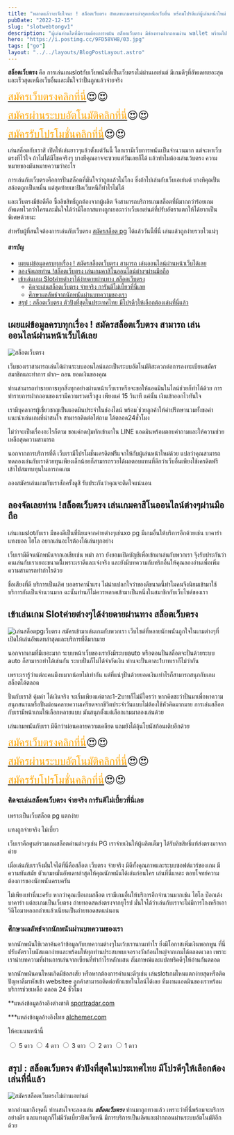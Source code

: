 ```yaml
---
title: "พลาดแล้วจะเจ็บใจนะ ! สล็อตเว็บตรง อัพเดทเกมครบล่าสุดเหนือเว็บอื่น พร้อมโปรดีแก่ผู้เล่นหน้าใหม่ "
pubDate: "2022-12-15"
slug: "slotwebtongv1"
description: "ผู้เล่นท่านใดที่มีความต้องการพนัน สล็อตเว็บตรง มีช่องทางฝากถอนผ่าน wallet พร้อมโปรโมชั่นเครดิตฟรีต้องมาที่นี่เลย เจ้าแรกในไทยบริการดีที่สุด"
hero: "https://i.postimg.cc/9FD58VH8/03.jpg"
tags: ["go"]
layout: "../../layouts/BlogPostLayout.astro"
---
```






**สล็อตเว็บตรง** คือ การเล่นเกมslotกับเว็บพนันที่เป็นเว็บตรงไม่ผ่านเอเย่นต์ มีเกมดีๆที่อัพเดทเยอะสุดและเร็วสุดเหนือเว็บอื่นและมั่นใจว่าปั่นถูกแล้วจ่ายจริง

<font size= "5">[<span style="color:orange">สมัครเว็บตรงคลิกที่นี่</span>](https://nazavip.com/26174/t41626o2r59456244323y2m2l464p4)😍😍</font>

<font size= "5">[<span style="color:orange">สมัครผ่านระบบอัตโนมัติคลิกที่นี่</span>](https://nazavip.com/26174/t41626o2r59456244323y2m2l464p4)😍😍</font>

<font size= "5">[<span style="color:orange">สมัครรับโปรโมชั่นคลิกที่นี</span>่](https://nazavip.com/26174/t41626o2r59456244323y2m2l464p4)😍😍</font> 

เล่นสล็อตกับเราสิ เปิดให้เล่นยาวๆแล้วตั้งแต่วันนี้ โลกเรามีเว็บการพนันเป็นจำนวนมาก แต่จะหาเว็บตรงที่ไว้ใจ ถ้าไม่ได้มีโชคจริงๆ บางทีคุณอาจจะซวยแต่วันเลยก็ได้ แล้วทำไมต้องเล่นเว้บตรง ความหมายของมันหมายความว่าอะไร

การเล่นกับเว็บตรงคือการปั่นสล็อตที่มั่นใจว่าถูกแล้วไม่โกง ซึ่งถ้าไปเล่นกับเว็บเอเย่นต์ บางทีคุณปั่นสล้อตถูกเป็นหมื่น แต่สุดท้ายเขาปิดเว็บหนีก็ทำไรไม่ได้

 และเว็บตรงมีข้อดีคือ ซื้อลิขสิทธิ์ถูกต้องจากผู้ผลิต จึงสามารถบริการเกมสล็อตที่มีมากกว่าร้อยเกม อัพเดทไวกว่าใครและมั่นใจได้ว่ามีโอกาสแทงถูกเยอะกว่าเว็บเอเย่นต์ที่ปรับอัตราแตกให้ได้ยากเป็นพิเศษด้วยนะ


สำหรับผู้ที่สนใจต้องการเล่นกับเว็บตรง [สมัครสล็อต pg](registerpg) ได้แล้ววันนี้ที่นี่ เล่นแล้วถูกง่ายรวยไวแน่ๆ


#### สารบัญ
- [เผยแผ่ข้อมูลครบทุกเรื่อง ! สมัครสล็อตเว็บตรง สามารถ เล่นออนไลน์ผ่านหน้าเว็บได้เลย ](#เผยแผ่ข้อมูลครบทุกเรื่อง--สมัครสล็อตเว็บตรง-สามารถ-เล่นออนไลน์ผ่านหน้าเว็บได้เลย-)
- [ลองจัดเลยท่าน !สล็อตเว็บตรง เล่นเกมคาสิโนออนไลน์ต่างๆผ่านมือถือ](#ลองจัดเลยท่าน-สล็อตเว็บตรง-เล่นเกมคาสิโนออนไลน์ต่างๆผ่านมือถือ)
- [เข้าเล่นเกม Slotค่ายต่างๆได้ง่ายดายผ่านทาง สล็อตเว็บตรง](#เข้าเล่นเกม-slotค่ายต่างๆได้ง่ายดายผ่านทาง-สล็อตเว็บตรง)
  - [คิดจะเล่นสล็อตเว็บตรง จ่ายจริง การันตีไม่เบี้ยวที่นี่เลย](#คิดจะเล่นสล็อตเว็บตรง-จ่ายจริง-การันตีไม่เบี้ยวที่นี่เลย)
  - [ศึกษาผลลัพธ์จากนักพนันผ่านบทความของเรา](#ศึกษาผลลัพธ์จากนักพนันผ่านบทความของเรา)
- [สรุป : สล็อตเว็บตรง ตัวปังที่สุดในประเทศไทย มีโปรดีๆให้เลือกต้องเล่นที่นี่แล้ว](#สรุป--สล็อตเว็บตรง-ตัวปังที่สุดในประเทศไทย-มีโปรดีๆให้เลือกต้องเล่นที่นี่แล้ว)




## เผยแผ่ข้อมูลครบทุกเรื่อง ! สมัครสล็อตเว็บตรง สามารถ เล่นออนไลน์ผ่านหน้าเว็บได้เลย <a name="01"></a>




![สล็อตเว็บตรง](https://i.postimg.cc/Cxf010vB/02.jpg)

เว็บของเราสามารถเล่นได้ผ่านระบบออนไลน์และเป็นระบบอัตโนมัติสะดวกต่อการลงทะเบียนสมัครสมาชิกและทำการ ฝาก– ถอน ยอดเงินของคุณ

ท่านสามารถทำsายกาsทุกสิ่งทุกอย่างผ่านหน้าเว็บเราหรือจะขอให้แอดมินในไลน์ช่วยก็ทำได้ด้วย การทำรายการฝากถอนของเรามีความรวดเร็วสูง เพียงแค่ 15 วินาที แค่นั้น เงินเข้าออกไวทันใจ

เรามีบุคลากรผู้เชี่ยวชาญเป็นแอดมินประจำในช่องไลน์ พร้อม ่ช่วยลูกค้าให้คำปรึกษานวมทั้งขอคำแนะนำเล่นเกมที่น่าสนใจ สามารถติดต่อไต่ถาม ได้ตลอด24ชั่วโมง

ไม่ว่าจะเป็นเรื่องอะไรก็ตาม ขอแค่กดปุ่มทักเข้ามาใน LINE  แอดมินพร้อมตอบคำถามและให้ความช่วยเหลือสุดความสามารถ

นอกจากการบริการที่ดี เว็บเรามีโปรโมชั่นเครดิตฟรีแจกให้กับผู้เล่นหน้าใหม่ด้วย แปลว่าคุณสามารถทดลองเล่นกับเราด้วยทุนเพียงเล็กน้อยก็สามารถรวยได้ผลตอบแทนที่ดีกว่าเว็บอื่นเพียงใช้เครดิตฟรีเข้าไปสมทบทุนในการกดเกม

ลองสมัครเล่นเกมกับเราสักครั้งดูสิ รับประกันว่าคุณจะติดใจแน่นอน

## ลองจัดเลยท่าน !สล็อตเว็บตรง เล่นเกมคาสิโนออนไลน์ต่างๆผ่านมือถือ


เล่นเกมslotกับเรา มีของดีเป็นที่นิยมจากค่ายต่างๆเช่นxo pg มีเกมอื่นให้บริการอีกด้วยเช่น บาคาร่า แทงบอล ไฮโล อยากเล่นอะไรต้องได้เล่นทุกอย่าง

เว็บเรามีดีจนนักพนันจากเอเชียเช่น พม่า ลาว ยังยอมเปิดบัญชีเพื่อเข้ามาเล่นกับพวกเรา จึุงรับประกันว่าคนเล่นกับเราเยอะขนาดนี้ีเพราะเราดีและเจ๋งจริง และยังมีบทความกับทริกอื่นให้คุณลองอ่านเพื่อเพิ่มความสามารถทำกำไรด้วย

ชื่อเสียงที่ดี บริการเป็นเลิศ บอลราคาน้ำแรง ไม่น่าแปลกใจว่าของดีขนาดนี้ทำไมคนจึงนิยมเข้ามาใช้บริการกันเป็นจำนวนมาก ฉะนั้นท่านก็ไม่ควรพลาดเข้ามาเป็นหนึ่งในสมาชิกกับเว็บไซต์ของเรา

## เข้าเล่นเกม Slotค่ายต่างๆได้ง่ายดายผ่านทาง สล็อตเว็บตรง

![เล่นสล็อตpgเว็บตรง](https://i.postimg.cc/9FD58VH8/03.jpg)
สมัครเข้ามาเล่นเกมกับพวกเรา เว็บไซต์ที่หลายนักพนันถูกใจในเกมต่างๆที่เปิดให้เล่นอัพเดทล่าสุดและบริการที่ดีมากมาย 

 นอกจากเกมที่มีเยอะมาก ระบบหน้าเว็บของเรายังมีระบบauto หรือตอนปั่นสล็อตจะปั่นด้วยระบบ auto ก็สามารถทำได้เช่นกัน ระบบปั่นก็ไม่ได้จำกัดเงิน ท่านจะปั่นตาละ1บาทเราก็ไม่ว่ากัน 

เพราะเรารู้ว่าแต่ละคนมีงบมากน้อยไม่เท่ากัน แต่ที่แน่ๆปั่นด้วยยอดเงินเท่าไรก็สามารถสนุกกับเกมสล็อตได้ตลอด


ปั่นกับเราสิ คุ้มค่า ได้เงินจริง จะเริ่มเพียงแค่ตาละ1-2บาทก็ไม่มีใครว่า หากคิดซะว่าปั่นมาเพื่อหาความสนุกสนานหรือปั่นผ่อนคลายความเครียดจากชีวิตประจำวันแบบไม่ต้องใช้หัวคิดมากมาย การเล่นสล็อตกับเรามีหน้าเกมให้เลือกหลายแบบ มันสนุกตั้งแต่เลือกเกมมาลองเล่นด้วย

เล่นเกมพนันกับเรา มีดีกว่าผ่อนคลายความเคลียด แถมยังได้ลุ้นโบนัสก้อนเติบอีกด้วย

<font size= "5">[<span style="color:orange">สมัครเว็บตรงคลิกที่นี่</span>](https://nazavip.com/26174/t41626o2r59456244323y2m2l464p4)😍😍</font>

<font size= "5">[<span style="color:orange">สมัครผ่านระบบอัตโนมัติคลิกที่นี่</span>](https://nazavip.com/26174/t41626o2r59456244323y2m2l464p4)😍😍</font>

<font size= "5">[<span style="color:orange">สมัครรับโปรโมชั่นคลิกที่นี</span>่](https://nazavip.com/26174/t41626o2r59456244323y2m2l464p4)😍😍</font>

 
### คิดจะเล่นสล็อตเว็บตรง จ่ายจริง การันตีไม่เบี้ยวที่นี่เลย


เพราะเป็นเว็บสล็อต pg แตกง่าย 
 
 แทงถูกจ่ายจริง ไม่เบี้ยว

เว็บเราคือศูนย์รวมเกมสล็อตค่านต่างๆเช่น PG เราจ่ายเงินให้ผู้ผลิตเต็มๆ ได้รับลิขสิทธิ์แท้ส่งตรงมาจากค่าย 

เมื่อเล่นกับเราจึงมั่นใจได้ที่นี่คือสล็อต เว็บตรง จ่ายจริง มีดีทั้งคุณภาพและระบบซอฟต์แวร์ของเกม มีความทันสมัย ตัวเกมหมั่นอัพเดทล่าสุดให้คุณนักพนันได้เล่นก่อนใคร เล่นที่นี่แหละ ตอบโจทย์ความต้องการของนักพนันครบครัน 

ไม่เพียงเท่านี่นะครับ หากว่าคุณเบือเกมสล็อต เรามีเกมอื่นให้บริการอีกจำนวนมากเช่น ไฮโล ป๊อกเด้ง บาคาร่า แต่ละเกมเป็นเว็บตรง ถ่ายทอดสดส่งตรงจากยุโรป มั่นใจได้ว่าเล่นกับเราจะไม่มีการโกงหรือเอาวีดีโอมาหลอกถ่ายแล้วเนียนเป็นถ่ายทอดสดแน่นอน

### ศึกษาผลลัพธ์จากนักพนันผ่านบทความของเรา

หากนักพนันใช้เวลาค้นคว้าข้อมูลกับบทความต่างๆในเว้บเรานานเท่าไร ยิ่งมีโอกาสเพิ่มเงินพอกพูน ที่นี่ปรับอัตราโบนัสแตกง่ายและพร้อมให้ทุกท่านประสบพบเจอรางวัลก้อนใหญ่จากเกมได้ตลอดเวลา เพราะเรานำบทความที่ผ่านการเล่นจากเซียนที่ทำกำไรหลักแสน สัมภาษณ์และแปลทริคดีๆให้อ่านกันตลอด

หากนักพนันคนไหนเกิดมีข้อสงสัย หรือหากต้องการคำแนะดีๆเช่น เล่นslotเกมไหนแตกง่ายสุดหรือติดปัญหาลืมรหัสเข้า  websitee
ลูกค้าสามารถติดต่อทักแชทในไลน์ได้เลย ทีมงานแอดมินของเราพร้อมบริการช่วยเหลือ ตลอด 24 ชั่วโมง

**แหล่งข้อมูลอ้างอิงต่างชาติ [sportradar.com](https://sportradar.com/regions/?redirect_to=)

***แหล่งข้อมูลอ้างอิงไทย  [alchemer.com](https://www.alchemer.com/)

ให้คะแนนหน้านี้
<head>
  <meta charset="UTF-8">
  <link rel="stylesheet" type="text/css" href="style.css">
  <title>Star rating using pure CSS</title>
</head>

<body>
  <div class="rate">
    <input type="radio" id="star5" name="rate" value="5" />
    <label for="star5" title="text">5 ดาว</label>
    <input type="radio" id="star4" name="rate" value="4" />
    <label for="star4" title="text">4 ดาว</label>
    <input type="radio" id="star3" name="rate" value="3" />
    <label for="star3" title="text">3 ดาว</label>
    <input type="radio" id="star2" name="rate" value="2" />
    <label for="star2" title="text">2 ดาว</label>
    <input type="radio" id="star1" name="rate" value="1" />
    <label for="star1" title="text">1 ดาว</label>
  </div>
</body>


## สรุป : สล็อตเว็บตรง ตัวปังที่สุดในประเทศไทย มีโปรดีๆให้เลือกต้องเล่นที่นี่แล้ว

![สมัครสล็อตเว็บตรงไม่ผ่านเอเย่นต์](https://i.postimg.cc/zvtNLGZW/01.jpg)

หากอ่านมาถึงจุดนี้ ท่านสนใจจะลองเล่น ***สล็อตเว็บตรง*** ท่านมาถูกทางแล้ว เพราะว่าที่นี่พร้อมจะบริการอย่างดีร และแทงถูกก็ไม่มีวันเบี้ยวปิดเว็บหนี มีการบริการเป็นเลิศและฝากถอนผ่านระบบอัตโนมัติอีกด้วย

